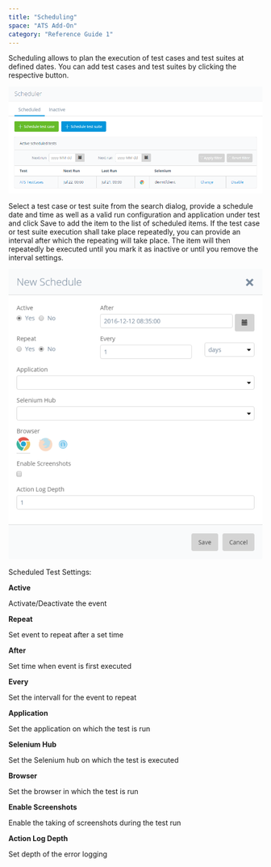 ```yaml
---
title: "Scheduling"
space: "ATS Add-On" 
category: "Reference Guide 1"
---
```

Scheduling allows to plan the execution of test cases and test suites at defined dates. You can add test cases and test suites by clicking the respective button.

![Scheduler page](attachments/scheduling/21168214.png)

Select a test case or test suite from the search dialog, provide a schedule date and time as well as a valid run configuration and application under test and click Save to add the item to the list of scheduled items. If the test case or test suite execution shall take place repeatedly, you can provide an interval after which the repeating will take place. The item will then repeatedly be executed until you mark it as inactive or until you remove the interval settings.

![New schedule dialog](attachments/scheduling/newSchedule.png)

Scheduled Test Settings:

**Active**

Activate/Deactivate the event

**Repeat**

Set event to repeat after a set time

**After**

Set time when event is first executed

**Every**

Set the intervall for the event to repeat

**Application**

Set the application on which the test is run

**Selenium Hub**

Set the Selenium hub on which the test is executed

**Browser**

Set the browser in which the test is run

**Enable Screenshots**

Enable the taking of screenshots during the test run

**Action Log Depth**

Set depth of the error logging

